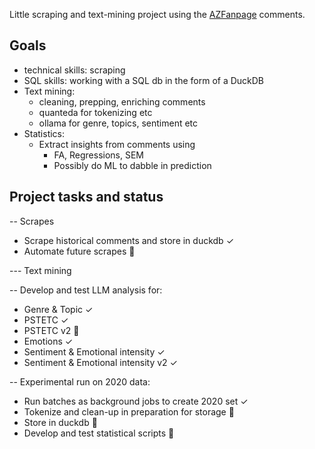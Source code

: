 Little scraping and text-mining project using the [AZFanpage](https://www.azfanpage.nl/) comments.

## Goals

- technical skills: scraping
- SQL skills: working with a SQL db in the form of a DuckDB
- Text mining:
	- cleaning, prepping, enriching comments
	- quanteda for tokenizing etc
	- ollama for genre, topics, sentiment etc
- Statistics:
	- Extract insights from comments using
		- FA, Regressions, SEM
		- Possibly do ML to dabble in prediction

## Project tasks and status

-- Scrapes
- Scrape historical comments and store in duckdb ✓
- Automate future scrapes 🛑

--- Text mining

-- Develop and test LLM analysis for:
- Genre & Topic ✓
- PSTETC ✓
- PSTETC v2 🛑
- Emotions ✓
- Sentiment & Emotional intensity ✓
- Sentiment & Emotional intensity v2 ✓

-- Experimental run on 2020 data:
- Run batches as background jobs to create 2020 set ✓
- Tokenize and clean-up in preparation for storage 🛑
- Store in duckdb 🛑
- Develop and test statistical scripts 🛑

